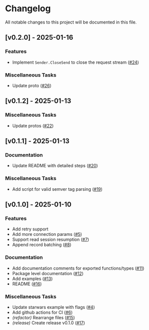# Changelog

All notable changes to this project will be documented in this file.

## [v0.2.0] - 2025-01-16

### Features

- Implement `Sender.CloseSend` to close the request stream ([#24](https://github.com/s2-streamstore/s2-sdk-go/issues/24))

### Miscellaneous Tasks

- Update proto ([#26](https://github.com/s2-streamstore/s2-sdk-go/issues/26))

## [v0.1.2] - 2025-01-13

### Miscellaneous Tasks

- Update protos ([#22](https://github.com/s2-streamstore/s2-sdk-go/issues/22))

## [v0.1.1] - 2025-01-13

### Documentation

- Update README with detailed steps ([#20](https://github.com/s2-streamstore/s2-sdk-go/issues/20))

### Miscellaneous Tasks

- Add script for valid semver tag parsing ([#19](https://github.com/s2-streamstore/s2-sdk-go/issues/19))

## [v0.1.0] - 2025-01-10

### Features

- Add retry support
- Add more connection params ([#5](https://github.com/s2-streamstore/s2-sdk-go/issues/5))
- Support read session resumption ([#7](https://github.com/s2-streamstore/s2-sdk-go/issues/7))
- Append record batching ([#8](https://github.com/s2-streamstore/s2-sdk-go/issues/8))

### Documentation

- Add documentation comments for exported functions/types ([#11](https://github.com/s2-streamstore/s2-sdk-go/issues/11))
- Package level documentation ([#12](https://github.com/s2-streamstore/s2-sdk-go/issues/12))
- Add examples ([#13](https://github.com/s2-streamstore/s2-sdk-go/issues/13))
- README ([#16](https://github.com/s2-streamstore/s2-sdk-go/issues/16))

### Miscellaneous Tasks

- Update starwars example with flags ([#4](https://github.com/s2-streamstore/s2-sdk-go/issues/4))
- Add github actions for CI ([#6](https://github.com/s2-streamstore/s2-sdk-go/issues/6))
- *(refactor)* Rearrange files ([#15](https://github.com/s2-streamstore/s2-sdk-go/issues/15))
- *(release)* Create release v0.1.0 ([#17](https://github.com/s2-streamstore/s2-sdk-go/issues/17))
